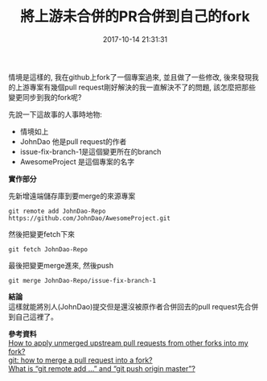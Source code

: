 ﻿---
title: 將上游未合併的PR合併到自己的fork
date: 2017-10-14 21:31:31
category:
- Git
---

情境是這樣的, 我在github上fork了一個專案過來, 並且做了一些修改, 後來發現我的上游專案有幾個pull request剛好解決的我一直解決不了的問題, 該怎麼把那些變更同步到我的fork呢?

<!--more-->

先說一下這故事的人事時地物:  
+ 情境如上
+ JohnDao 他是pull request的作者
+ issue-fix-branch-1是這個變更所在的branch
+ AwesomeProject 是這個專案的名字  

**實作部分**  

先新增遠端儲存庫到要merge的來源專案  
```
git remote add JohnDao-Repo https://github.com/JohnDao/AwesomeProject.git  
```

然後把變更fetch下來  
```
git fetch JohnDao-Repo  
```

最後把變更merge進來, 然後push
```
git merge JohnDao-Repo/issue-fix-branch-1  
```

 **結論**  
這樣就能將別人(JohnDao)提交但是還沒被原作者合併回去的pull request先合併到自己這裡了。  

**參考資料**  
[How to apply unmerged upstream pull requests from other forks into my fork?](https://stackoverflow.com/questions/6022302/how-to-apply-unmerged-upstream-pull-requests-from-other-forks-into-my-fork)  
[git: how to merge a pull request into a fork?](https://stackoverflow.com/questions/36628859/git-how-to-merge-a-pull-request-into-a-fork)  
[What is “git remote add …” and “git push origin master”?](https://stackoverflow.com/questions/5617211/what-is-git-remote-add-and-git-push-origin-master) 

